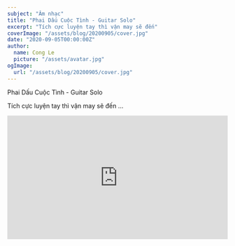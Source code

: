 ```yaml
---
subject: "Âm nhạc"
title: "Phai Dấu Cuộc Tình - Guitar Solo"
excerpt: "Tích cực luyện tay thì vận may sẽ đến"
coverImage: "/assets/blog/20200905/cover.jpg"
date: "2020-09-05T00:00:00Z"
author:
  name: Cong Le
  picture: "/assets/avatar.jpg"
ogImage:
  url: "/assets/blog/20200905/cover.jpg"
---
```


Phai Dấu Cuộc Tình - Guitar Solo

Tích cực luyện tay thì vận may sẽ đến ...

<div class="video-container" style="position: relative; padding-bottom: 56.25%; /* 16:9 ratio */ height: 0; overflow: hidden;">
  <iframe 
    style="position: absolute; top: 0; left: 0; width: 100%; height: 100%;"
    src="https://www.youtube.com/embed/3yAKHK-sSKE" 
    frameborder="0" 
    allow="accelerometer; autoplay; clipboard-write; encrypted-media; gyroscope; picture-in-picture; web-share" 
    allowfullscreen>
  </iframe>
</div>

